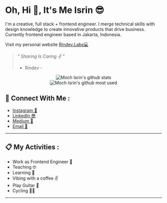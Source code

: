 # Oh, Hi 👋, It's Me Isrin 😎
<p>
    I'm a creative, full stack + frontend engineer. I merge technical skills with design knowledge to create innovative products that drive business. Currently frontend engineer based in Jakarta, Indonesia.
</p>

<p>Visit my personal website <a href="https://rindev-labs.vercel.app/" target="_blank">Rindev.Labs💻</a></p>

> <i>" Sharing Is Caring ✌ "</i>
> - Rindev -

<div align="center">
   <img src="https://github-readme-stats.vercel.app/api?username=MochIsrin068&show_icons=true&theme=radical" alt="Moch Isrin's github stats"/>
</div>

<div align="center">
   <img src="https://github-readme-stats.vercel.app/api/top-langs/?username=MochIsrin068&show_icons=true&theme=radical&layout=compact" alt="Moch Isrin's github most used"/>
</div>

## 💖 Connect With Me :

- <a href="https://www.instagram.com/is.rin98__" target="_blank">Instagram 📸</a>
- <a href="https://www.linkedin.com/in/rindev" target="_blank">LinkedIn 😎</a>
- <a href="https://medium.com/@isrin068" target="_blank">Medium 📝</a>
- <a href="mailto:isrin068@gmail.com">Email 📣</a>

<hr/>

## 📋 My Activities :

- Work as Frontend Engineer 💪
- Teaching 🤓
- Learning 🙌
- Vibing with a coffee ✌️
- Play Guitar 🎸
- Cycling 🚴🏻

<hr/>
